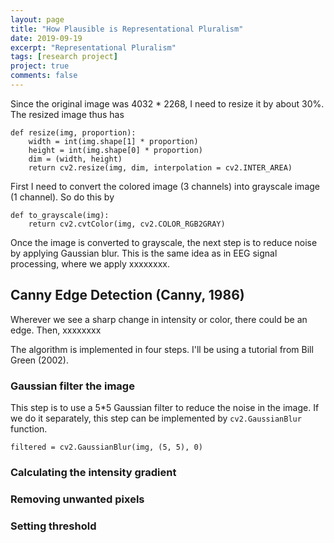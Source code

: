 ```yaml
---
layout: page
title: "How Plausible is Representational Pluralism"
date: 2019-09-19
excerpt: "Representational Pluralism"
tags: [research project]
project: true
comments: false
---
```



Since the original image was 4032 * 2268, I need to resize it by about 30%. The resized image thus has


```
def resize(img, proportion):
    width = int(img.shape[1] * proportion)
    height = int(img.shape[0] * proportion)
    dim = (width, height)
    return cv2.resize(img, dim, interpolation = cv2.INTER_AREA)
```
First I need to convert the colored image (3 channels) into grayscale image (1 channel).
So do this by

```
def to_grayscale(img):
    return cv2.cvtColor(img, cv2.COLOR_RGB2GRAY)
```

Once the image is converted to grayscale, the next step is to reduce noise by applying Gaussian blur. This is the same idea as in EEG signal processing, where we apply xxxxxxxx.


## Canny Edge Detection (Canny, 1986)

Wherever we see a sharp change in intensity or color, there could be an edge.
Then, xxxxxxxx

The algorithm is implemented in four steps. I'll be using a tutorial from Bill Green (2002).

### Gaussian filter the image
This step is to use a 5*5 Gaussian filter to reduce the noise in the image.
If we do it separately, this step can be implemented by `cv2.GaussianBlur` function.

```
filtered = cv2.GaussianBlur(img, (5, 5), 0)
```
### Calculating the intensity gradient



### Removing unwanted pixels

### Setting threshold

